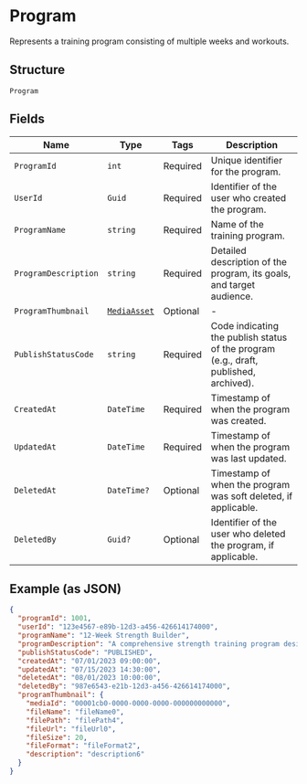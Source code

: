 
# Program

Represents a training program consisting of multiple weeks and workouts.

## Structure

`Program`

## Fields

| Name | Type | Tags | Description |
|  --- | --- | --- | --- |
| `ProgramId` | `int` | Required | Unique identifier for the program. |
| `UserId` | `Guid` | Required | Identifier of the user who created the program. |
| `ProgramName` | `string` | Required | Name of the training program. |
| `ProgramDescription` | `string` | Required | Detailed description of the program, its goals, and target audience. |
| `ProgramThumbnail` | [`MediaAsset`](../../doc/models/media-asset.md) | Optional | - |
| `PublishStatusCode` | `string` | Required | Code indicating the publish status of the program (e.g., draft, published, archived). |
| `CreatedAt` | `DateTime` | Required | Timestamp of when the program was created. |
| `UpdatedAt` | `DateTime` | Required | Timestamp of when the program was last updated. |
| `DeletedAt` | `DateTime?` | Optional | Timestamp of when the program was soft deleted, if applicable. |
| `DeletedBy` | `Guid?` | Optional | Identifier of the user who deleted the program, if applicable. |

## Example (as JSON)

```json
{
  "programId": 1001,
  "userId": "123e4567-e89b-12d3-a456-426614174000",
  "programName": "12-Week Strength Builder",
  "programDescription": "A comprehensive strength training program designed for intermediate lifters looking to increase their overall strength in major compound lifts.",
  "publishStatusCode": "PUBLISHED",
  "createdAt": "07/01/2023 09:00:00",
  "updatedAt": "07/15/2023 14:30:00",
  "deletedAt": "08/01/2023 10:00:00",
  "deletedBy": "987e6543-e21b-12d3-a456-426614174000",
  "programThumbnail": {
    "mediaId": "00001cb0-0000-0000-0000-000000000000",
    "fileName": "fileName0",
    "filePath": "filePath4",
    "fileUrl": "fileUrl0",
    "fileSize": 20,
    "fileFormat": "fileFormat2",
    "description": "description6"
  }
}
```

